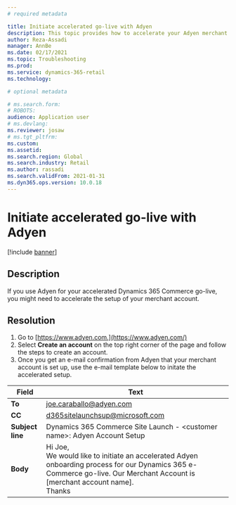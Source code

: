 ```yaml
---
# required metadata

title: Initiate accelerated go-live with Adyen
description: This topic provides how to accelerate your Adyen merchant account setup.
author: Reza-Assadi
manager: AnnBe
ms.date: 02/17/2021
ms.topic: Troubleshooting
ms.prod: 
ms.service: dynamics-365-retail
ms.technology: 

# optional metadata

# ms.search.form: 
# ROBOTS: 
audience: Application user
# ms.devlang: 
ms.reviewer: josaw
# ms.tgt_pltfrm: 
ms.custom: 
ms.assetid: 
ms.search.region: Global
ms.search.industry: Retail
ms.author: rassadi
ms.search.validFrom: 2021-01-31
ms.dyn365.ops.version: 10.0.18
---
```


# Initiate accelerated go-live with Adyen

[!include [banner](../../includes/banner.md)]

## Description
If you use Adyen for your accelerated Dynamics 365 Commerce go-live, you might need to accelerate the setup of your merchant account.

## Resolution 
1. Go to [https://www.adyen.com.](https://www.adyen.com/)
2. Select **Create an account** on the top right corner of the page and follow the steps to create an account.
3. Once you get an e-mail confirmation from Adyen that your merchant account is set up, use the e-mail template below to initate the accelerated setup.

| Field            | Text              |
|------------------|-------------------|
| **To**           | joe.caraballo@adyen.com |
| **CC**           | d365sitelaunchsup@microsoft.com                 |
| **Subject line** | Dynamics 365 Commerce Site Launch - &lt;customer name&gt;: Adyen Account Setup |
| **Body** | Hi Joe,</br>We would like to initiate an accelerated Adyen onboarding process for our Dynamics 365 e-Commerce go-live. Our Merchant Account is [merchant account name].</br>Thanks</br> |

